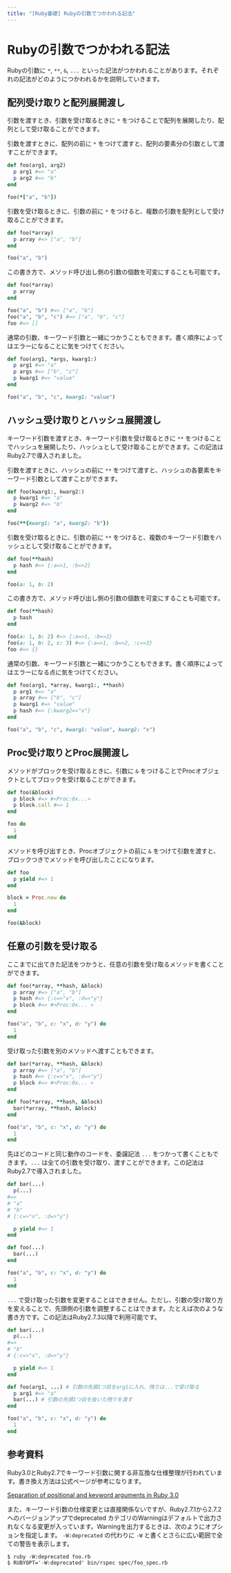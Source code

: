 ```yaml
---
title: "[Ruby基礎] Rubyの引数でつかわれる記法"
---
```


# Rubyの引数でつかわれる記法

Rubyの引数に `*`, `**`, `&`, `...` といった記法がつかわれることがあります。それぞれの記法がどのようにつかわれるかを説明していきます。

## 配列受け取りと配列展開渡し

引数を渡すとき、引数を受け取るときに `*` をつけることで配列を展開したり、配列として受け取ることができます。

引数を渡すときに、配列の前に `*` をつけて渡すと、配列の要素分の引数として渡すことができます。

```ruby
def foo(arg1, arg2)
  p arg1 #=> "a"
  p arg2 #=> "b"
end

foo(*["a", "b"])
```

引数を受け取るときに、引数の前に `*` をつけると、複数の引数を配列として受け取ることができます。

```ruby
def foo(*array)
  p array #=> ["a", "b"]
end

foo("a", "b")
```

この書き方で、メソッド呼び出し側の引数の個数を可変にすることも可能です。

```ruby
def foo(*array)
  p array
end

foo("a", "b") #=> ["a", "b"]
foo("a", "b", "c") #=> ["a", "b", "c"]
foo #=> []
```

通常の引数、キーワード引数と一緒につかうこともできます。書く順序によってはエラーになることに気をつけてください。

```ruby
def foo(arg1, *args, kwarg1:)
  p arg1 #=> "a"
  p args #=> ["b", "c"]
  p kwarg1 #=> "value"
end

foo("a", "b", "c", kwarg1: "value")
```

## ハッシュ受け取りとハッシュ展開渡し

キーワード引数を渡すとき、キーワード引数を受け取るときに `**` をつけることでハッシュを展開したり、ハッシュとして受け取ることができます。この記法はRuby2.7で導入されました。

引数を渡すときに、ハッシュの前に `**` をつけて渡すと、ハッシュの各要素をキーワード引数として渡すことができます。

```ruby
def foo(kwarg1:, kwarg2:)
  p kwarg1 #=> "a"
  p kwarg2 #=> "b"
end

foo(**{kwarg1: "a", kwarg2: "b"})
```

引数を受け取るときに、引数の前に `**` をつけると、複数のキーワード引数をハッシュとして受け取ることができます。

```ruby
def foo(**hash)
  p hash #=> {:a=>1, :b=>2}
end

foo(a: 1, b: 2)
```

この書き方で、メソッド呼び出し側の引数の個数を可変にすることも可能です。

```ruby
def foo(**hash)
  p hash
end

foo(a: 1, b: 2) #=> {:a=>1, :b=>2}
foo(a: 1, b: 2, c: 3) #=> {:a=>1, :b=>2, :c=>3}
foo #=> {}
```

通常の引数、キーワード引数と一緒につかうこともできます。書く順序によってはエラーになる点に気をつけてください。

```ruby
def foo(arg1, *array, kwarg1:, **hash)
  p arg1 #=> "a"
  p array #=> ["b", "c"]
  p kwarg1 #=> "value"
  p hash #=> {:kwarg2=>"x"}
end

foo("a", "b", "c", kwarg1: "value", kwarg2: "x")
```

## Proc受け取りとProc展開渡し

メソッドがブロックを受け取るときに、引数に `&` をつけることでProcオブジェクトとしてブロックを受け取ることができます。

```ruby
def foo(&block)
  p block #=> #<Proc:0x...>
  p block.call #=> 1
end

foo do
  1
end
```

メソッドを呼び出すとき、Procオブジェクトの前に `&` をつけて引数を渡すと、ブロックつきでメソッドを呼び出したことになります。

```ruby
def foo
  p yield #=> 1
end

block = Proc.new do
  1
end

foo(&block)
```

## 任意の引数を受け取る

ここまでに出てきた記法をつかうと、任意の引数を受け取るメソッドを書くことができます。

```ruby
def foo(*array, **hash, &block)
  p array #=> ["a", "b"]
  p hash #=> {:c=>"x", :d=>"y"}
  p block #=> #<Proc:0x... >
end

foo("a", "b", c: "x", d: "y") do
  1
end
```

受け取った引数を別のメソッドへ渡すこともできます。

```ruby
def bar(*array, **hash, &block)
  p array #=> ["a", "b"]
  p hash #=> {:c=>"x", :d=>"y"}
  p block #=> #<Proc:0x... >
end

def foo(*array, **hash, &block)
  bar(*array, **hash, &block)
end

foo("a", "b", c: "x", d: "y") do
  1
end
```

先ほどのコードと同じ動作のコードを、委譲記法 `...` をつかって書くこともできます。`...` は全ての引数を受け取り、渡すことができます。この記法はRuby2.7で導入されました。

```ruby
def bar(...)
  p(...)
#=>
# "a"
# "b"
# {:c=>"x", :d=>"y"}

  p yield #=> 1
end

def foo(...)
  bar(...)
end

foo("a", "b", c: "x", d: "y") do
  1
end
```

`...` で受け取った引数を変更することはできません。ただし、引数の受け取り方を変えることで、先頭側の引数を調整することはできます。たとえば次のような書き方です。この記法はRuby2.7.3以降で利用可能です。

```ruby
def bar(...)
  p(...)
#=>
# "b"
# {:c=>"x", :d=>"y"}

  p yield #=> 1
end

def foo(arg1, ...) # 引数の先頭1つ目をarg1に入れ、残りは...で受け取る
  p arg1 #=> "a"
  bar(...) # 引数の先頭1つ目を抜いた残りを渡す
end

foo("a", "b", c: "x", d: "y") do
  1
end
```

## 参考資料

Ruby3.0とRuby2.7でキーワード引数に関する非互換な仕様整理が行われています。書き換え方法は公式ページが参考になります。

[Separation of positional and keyword arguments in Ruby 3.0](https://www.ruby-lang.org/en/news/2019/12/12/separation-of-positional-and-keyword-arguments-in-ruby-3-0/)

また、キーワード引数の仕様変更とは直接関係ないですが、Ruby2.7.1から2.7.2へのバージョンアップでdeprecated カテゴリのWarningはデフォルトで出力されなくなる変更が入っています。Warningを出力するときは、次のようにオプションを指定します。 `-W:deprecated` の代わりに `-W` と書くとさらに広い範囲で全ての警告を表示します。

```
$ ruby -W:deprecated foo.rb
$ RUBYOPT='-W:deprecated' bin/rspec spec/foo_spec.rb
```
